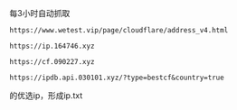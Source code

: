 每3小时自动抓取
```
https://www.wetest.vip/page/cloudflare/address_v4.html
```
```
https://ip.164746.xyz
```
```
https://cf.090227.xyz
```
```
https://ipdb.api.030101.xyz/?type=bestcf&country=true
```
的优选ip，形成ip.txt 

